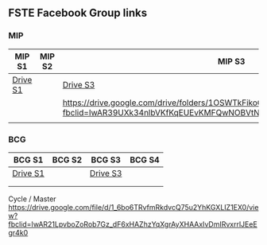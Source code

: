 ## FSTE Facebook Group links
### MIP
| MIP S1  | MIP S2 |  MIP S3 | MIP S4  |  
|---|---|---|---|
|  [Drive S1](https://drive.google.com/drive/folders/1q_0sTEbhveOjtGpnjo_S0RdMXCK8JCeo?fbclid=IwAR3yhnzaiTAxQTbbQcEoIq7qEEQshN8D5H5I1AzlUXyzr2HzY-ZP1PstqCE) |   | [Drive S3](https://drive.google.com/drive/folders/191wnomvI70YbQDcv5bjM9H-bcznqkaDx?fbclid=IwAR2Kc00xI0tauT2pw-dR3EV5hJORAaxztetnaDXAPYd1A82lMAoHcPLxBK4)  |   |   
|   |   |  https://drive.google.com/drive/folders/1OSWTkFikoQKuRnTertOXTd1DWfAXxY8S?fbclid=IwAR39UXk34nlbVKfKqEUEvKMFQwNOBVtNP_i53W1Mu_QsmOY2X7ckMHkuaWk |  https://web.facebook.com/groups/FSTE.Family/permalink/4198323580232275/ |   
|   |   |   |   |  

### BCG
| BCG S1  | BCG S2 |  BCG S3 | BCG S4  |  
|---|---|---|---|
|  [Drive S1](https://drive.google.com/drive/folders/1mUwx2lBUq7KzKJSLZpkIcjThLOMtMkCC?fbclid=IwAR0yKsmDCO2jEW4TW1Q8Jw_-zDQwhN_qQSXgcpESjB8A9cJuE0lxzGFBlNQ) |   | [Drive S3](https://drive.google.com/drive/folders/1kjHTxFvdwcYjLUrgKBb0ARbboUxMv4Bh?fbclid=IwAR34xI85Z8wOv2Wyxy-f0jUANlpoxz_tM1AYHNW7vSyQ1bz4asnqXfB8FX0)  |   |   
|   |   |   |   |   
|   |   |   |   | 


Cycle / Master
https://drive.google.com/file/d/1_6bo6TRvfmRkdvcQ75u2YhKGXLIZ1EX0/view?fbclid=IwAR21LpvboZoRob7Gz_dF6xHAZhzYqXgrAyXHAAxIvDmIRvxrrlJEeEgr4k0
